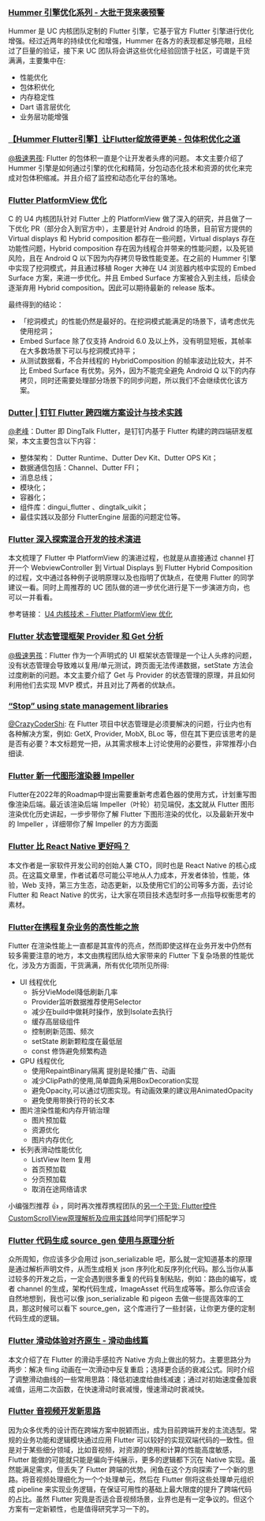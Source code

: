 ### [Hummer 引擎优化系列 - 大批干货来袭预警](https://mp.weixin.qq.com/s/esYrzI1N_AsZPjJXZxnSdQ)

Hummer 是 UC 内核团队定制的 Flutter 引擎，它基于官方 Flutter 引擎进行优化增强。经过近两年的持续优化和增强，Hummer 在各方的表现都足够亮眼，且经过了巨量的验证，接下来 UC 团队将会讲这些优化经验回馈于社区，可谓是干货满满，主要集中在:

- 性能优化
- 包体积优化
- 内存稳定性
- Dart 语言层优化
- 业务层功能增强



###  [【Hummer Flutter引擎】让Flutter绽放得更美 - 包体积优化之道](https://mp.weixin.qq.com/s/OnAnOAX1K5TyHbuUjV3LEg)

[@极速男孩](https://github.com/ztlyyznf001): Flutter 的包体积一直是个让开发者头疼的问题。 本文主要介绍了 Hummer 引擎是如何通过引擎的优化和精简，分包动态化技术和资源的优化来完成对包体积缩减。并且介绍了监控和动态化平台的落地。



### [Flutter PlatformView 优化](https://mp.weixin.qq.com/s/gJXk56yJ5oJREHCUbsdhXg)

C 的 U4 内核团队针对 Flutter 上的 PlatformView 做了深入的研究，并且做了一下优化 PR（部分合入到官方中），主要是针对 Android 的场景，目前官方提供的 Virtual displays 和 Hybrid composition 都存在一些问题，Virtual displays 存在功能性问题，Hybrid composition 存在因为线程合并带来的性能问题，以及死锁风险，且在 Android Q 以下因为内存拷贝导致性能变差。在之前的 Hummer 引擎中实现了挖洞模式，并且通过移植 Roger 大神在 U4 浏览器内核中实现的 Embed Surface 方案，来进一步优化。并且 Embed Surface 方案被合入到主线，后续会逐渐弃用 Hybrid composition。因此可以期待最新的 release 版本。

最终得到的结论：

- 「挖洞模式」的性能仍然是最好的。在挖洞模式能满足的场景下，请考虑优先使用挖洞；
- Embed Surface 除了仅支持 Android 6.0 及以上外，没有明显短板，其帧率在大多数场景下可以与挖洞模式持平；
- 从测试数据看，不合并线程的 HybridComposition 的帧率波动比较大，并不比 Embed Surface 有优势。另外，因为不能完全避免 Android Q 以下的内存拷贝，同时还需要处理部分场景下的同步问题，所以我们不会继续优化该方案。



### [Dutter | 钉钉 Flutter 跨四端方案设计与技术实践](https://mp.weixin.qq.com/s/JyfwrfsWplHhkColYLhBpg)

[@老峰](https://github.com/gesantung)：Dutter 即 DingTalk Flutter，是钉钉内基于 Flutter 构建的跨四端研发框架，本文主要包含以下内容：

- 整体架构： Dutter Runtime、Dutter Dev Kit、Dutter OPS Kit；
- 数据通信包括：Channel、Dutter FFI；
- 消息总线；
- 模块化；
- 容器化；
- 组件库：dingui_flutter 、dingtalk_uikit；
- 最佳实践以及部分 FlutterEngine 层面的问题定位等。



### [Flutter 深入探索混合开发的技术演进](https://mp.weixin.qq.com/s/JjlCyCOC4gL7hx3UNs7ONQ)

本文梳理了 Flutter 中 PlatformView 的演进过程，也就是从直接通过 channel 打开一个 WebviewController 到 Virtual Displays 到 Flutter Hybrid Composition 的过程，文中通过各种例子说明原理以及也指明了优缺点，在使用 Flutter 的同学建议一看。同时上周推荐的 UC 团队做的进一步优化进行是下一步演进方向，也可以一并看看。

参考链接： [U4 内核技术 - Flutter PlatformView 优化](https://mp.weixin.qq.com/s/gJXk56yJ5oJREHCUbsdhXg)



###  [Flutter 状态管理框架 Provider 和 Get 分析](https://mp.weixin.qq.com/s/iLSjr-HE4VC1kTdjI2bFNQ)

[@极速男孩](https://github.com/ztlyyznf001)：Flutter 作为一个声明式的 UI 框架状态管理是一个让人头疼的问题，没有状态管理会导致难以复用/单元测试，跨页面无法传递数据，setState 方法会过度刷新的问题。本文主要介绍了 Get 与 Provider 的状态管理的原理，并且如何利用他们去实现 MVP 模式，并且对比了两者的优缺点。



###  [“Stop” using state management libraries](https://medium.com/flutter-community/stop-using-state-management-libraries-48a81ed7979d)

[@CrazyCoderShi](https://github.com/CrazyCoderShi): 在 Flutter 项目中状态管理是必须要解决的问题，行业内也有各种解决方案，例如: GetX, Provider, MobX, BLoc 等，但在其下更应该思考的是是否有必要？本文标题党一把，从其需求根本上讨论使用的必要性，非常推荐小白细读.



### [Flutter 新一代图形渲染器 Impeller](https://mp.weixin.qq.com/s/PLvlSt3tlX6AjufDm0XVMA)

Flutter在2022年的Roadmap中提出需要重新考虑着色器的使用方式，计划重写图像渲染后端。最近该渲染后端 Impeller（叶轮）初见端倪，[本文](https://mp.weixin.qq.com/s/PLvlSt3tlX6AjufDm0XVMA)就从 Flutter 图形渲染优化历史讲起，一步步带你了解 Flutter 下图形渲染的优化，以及最新开发中的 Impeller ，详细带你了解 Impeller 的方方面面



### [Flutter 比 React Native 更好吗？](https://mp.weixin.qq.com/s/DozzpgKxvXtgBG1-tYjboQ)

本文作者是一家软件开发公司的创始人兼 CTO，同时也是 React Native 的核心成员。在这篇文章里，作者试着尽可能公平地从人力成本，开发者体验，性能，体验，Web 支持，第三方生态，动态更新，以及使用它们的公司等多方面，去讨论 Flutter 和 React Native 的优劣，让大家在项目技术选型时多一点指导权衡思考的素材。



### [Flutter在携程复杂业务的高性能之旅](https://mp.weixin.qq.com/s/QgPXNpdU2mlAb6tlcsm_eQ)

Flutter 在渲染性能上一直都是其宣传的亮点，然而即使这样在业务开发中仍然有较多需要注意的地方，本文由携程团队给大家带来的 Flutter 下复杂场景的性能优化，涉及方方面面，干货满满，所有优化项所见所得:

- UI 线程优化
  - 拆分VieModel降低刷新几率
  - Provider监听数据推荐使用Selector
  - 减少在build中做耗时操作，放到Isolate去执行
  - 缓存高层级组件
  - 控制刷新范围、频次
  - setState 刷新颗粒度在最低层
  - const 修饰避免频繁构造
- GPU 线程优化
  - 使用RepaintBinary隔离 提别是轮播广告、动画
  - 减少ClipPath的使用,简单圆角采用BoxDecoration实现
  - 避免Opacity,可以通过切图实现。有动画效果的建议用AnimatedOpacity
  - 避免使用带换行符的长文本
- 图片渲染性能和内存开销治理
  - 图片预加载
  - 资源优化
  - 图片内存优化
- 长列表滑动性能优化
  - ListView Item 复用
  - 首页预加载
  - 分页预加载
  - 取消在途网络请求

小编强烈推荐 👍 ，同时再次推荐携程团队的[另一个干货: Flutter控件CustomScrollView原理解析及应用实践](https://mp.weixin.qq.com/s/dF5Id3w_To4aXeXDbUnUjQ)给同学们搭配学习



### [Flutter 代码生成 source_gen 使用与原理分析](https://mp.weixin.qq.com/s/lrEzYdbafrqfDVFQl2ebRQ)

众所周知，你应该多少会用过 json_serializable 吧，那么就一定知道基本的原理是通过解析声明文件，从而生成相关 json 序列化和反序列化代码。那么当你从事过较多的开发之后，一定会遇到很多重复的代码复制粘贴，例如：路由的编写，或者 channel 的生成，架构代码生成，ImageAsset 代码生成等等。那么你应该会自然地想到，我也可以像 json_serializable 和 pigeon 去做一些提高效率的工具，那这时候可以看下 source_gen，这个库进行了一些封装，让你更方便的定制代码生成的逻辑。



### [Flutter 滑动体验对齐原生 - 滑动曲线篇](https://mp.weixin.qq.com/s/aqXdYYEArhEj6ikqg2oX9g)

本文介绍了在 Flutter 的滑动手感拉齐 Native 方向上做出的努力。主要思路分为两步：解决 fling 动画在一次滑动中反复重启；选择更合适的衰减公式。同时介绍了调整滑动曲线的一些常用思路：降低初速度给曲线减速；通过对初始速度叠加衰减值，运用二次函数，在快速滑动时衰减慢，慢速滑动时衰减快。



### [Flutter 音视频开发新思路](https://mp.weixin.qq.com/s/ZpHfkz8CQmPhKY4--WYTWw)

因为众多优秀的设计而在跨端方案中脱颖而出，成为目前跨端开发的主流选型。常规的业务功能和逻辑模块通过应用 Flutter 可以较好的实现双端代码的一致性。但是对于某些细分领域，比如音视频，对资源的使用和计算的性能高度敏感，Flutter 能做的可能就只能是偏向于纯展示，更多的逻辑都下沉在 Native 实现。虽然能满足需求，但丢失了 Flutter 跨端的优势。闲鱼在这个方向探索了一个新的思路。将音视频处理细化为一个个处理单元，然后在 Flutter 侧将这些处理单元组织成 pipeline 来实现业务逻辑，在保证可用性的基础上最大限度的提升了跨端代码的占比。虽然 Flutter 究竟是否适合音视频场景，业界也是有一定争议的。但这个方案有一定新颖性，也是值得研究学习一下的。